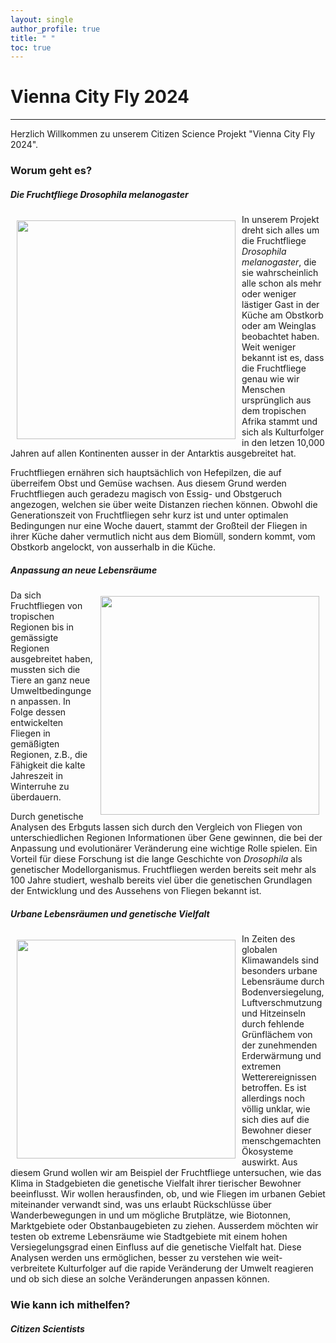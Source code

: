 ```yaml
---
layout: single
author_profile: true
title: " " 
toc: true
---
```


# Vienna City Fly 2024

***

 Herzlich Willkommen zu unserem Citizen Science Projekt "Vienna City Fly 2024".

### Worum geht es?

##### Die Fruchtfliege *Drosophila melanogaster*
<img src="https://upload.wikimedia.org/wikipedia/commons/thumb/7/7a/Drosophila_melanogaster_53362116.jpg/799px-Drosophila_melanogaster_53362116.jpg" align="left" width="350" hspace="10" vspace="10"/>In unserem Projekt dreht sich alles um die Fruchtfliege *Drosophila melanogaster*, die sie wahrscheinlich alle schon als mehr oder weniger lästiger Gast in der Küche am Obstkorb oder am Weinglas beobachtet haben. Weit weniger bekannt ist es, dass die Fruchtfliege genau wie wir Menschen ursprünglich aus dem tropischen Afrika stammt und  sich als Kulturfolger in den letzen 10,000 Jahren auf allen Kontinenten ausser in der Antarktis ausgebreitet hat. 

Fruchtfliegen ernähren sich hauptsächlich von Hefepilzen, die auf überreifem Obst und Gemüse wachsen. Aus diesem Grund werden Fruchtfliegen auch geradezu magisch von Essig- und Obstgeruch angezogen, welchen sie über weite Distanzen riechen können. Obwohl die Generationszeit von Fruchtfliegen sehr kurz ist und unter optimalen Bedingungen nur eine Woche dauert, stammt der Großteil der Fliegen in ihrer Küche daher vermutlich nicht aus dem Biomüll, sondern kommt, vom Obstkorb angelockt, von ausserhalb in die Küche. <br clear="left"/>

##### Anpassung an neue Lebensräume
<img src="https://upload.wikimedia.org/wikipedia/commons/thumb/9/95/Drosophila_melanogaster_Proboscis.jpg/1200px-Drosophila_melanogaster_Proboscis.jpg" align="right" width="350" hspace="10" vspace="10"/>Da sich Fruchtfliegen von tropischen Regionen bis in gemässigte Regionen ausgebreitet haben, mussten sich die Tiere an ganz neue Umweltbedingungen anpassen. In Folge dessen entwickelten Fliegen in gemäßigten Regionen, z.B., die Fähigkeit die kalte Jahreszeit in Winterruhe zu überdauern. 

Durch genetische Analysen des Erbguts lassen sich durch den Vergleich von Fliegen von unterschiedlichen Regionen Informationen über Gene gewinnen, die bei der Anpassung und evolutionärer Veränderung eine wichtige Rolle spielen. Ein Vorteil für diese Forschung ist die lange Geschichte von *Drosophila* als genetischer Modellorganismus. Fruchtfliegen werden bereits seit mehr als 100 Jahre studiert, weshalb bereits viel über die genetischen Grundlagen der Entwicklung und des Aussehens von Fliegen bekannt ist. <br clear="right"/>

##### Urbane Lebensräumen und genetische Vielfalt
<img src="https://oekastatic.orf.at/mims/2021/28/20/crops/w=1280,q=60,r=1.5/1005233_bigpicture_354420_stadtklimaanalyse-karte.jpg" align="left" width="350" hspace="10" vspace="10"/>In Zeiten des globalen Klimawandels sind besonders urbane Lebensräume durch Bodenversiegelung, Luftverschmutzung und Hitzeinseln durch fehlende Grünflächem von der zunehmenden Erderwärmung und extremen Wetterereignissen betroffen. Es ist allerdings noch völlig unklar, wie sich dies auf die Bewohner dieser menschgemachten Ökosysteme auswirkt. Aus diesem Grund wollen wir am Beispiel der Fruchtfliege untersuchen, wie das Klima in Stadgebieten die genetische Vielfalt ihrer tierischer Bewohner beeinflusst. Wir wollen herausfinden, ob, und wie Fliegen im urbanen Gebiet miteinander verwandt sind, was uns erlaubt Rückschlüsse über Wanderbewegungen in und um mögliche Brutplätze, wie Biotonnen, Marktgebiete oder Obstanbaugebieten zu ziehen. Ausserdem möchten wir testen ob extreme Lebensräume wie Stadtgebiete mit einem hohen Versiegelungsgrad einen Einfluss auf die genetische Vielfalt hat. Diese Analysen werden uns ermöglichen, besser zu verstehen wie weit-verbreitete Kulturfolger auf die rapide Veränderung der Umwelt reagieren und ob sich diese an solche Veränderungen anpassen können.

### Wie kann ich mithelfen?

##### Citizen Scientists

